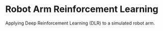 # Robot Arm Reinforcement Learning
Applying Deep Reinforcement Learning (DLR) to a simulated robot arm.
